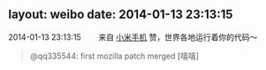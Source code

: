layout: weibo
date: 2014-01-13 23:13:15
---
<meta name="referrer" content="no-referrer" />

2014-01-13 23:13:15  &nbsp;&nbsp;&nbsp;&nbsp;&nbsp;&nbsp; 来自 <a href="http://app.weibo.com/t/feed/22zMnn" rel="nofollow">小米手机</a>
赞，世界各地运行着你的代码～
>  @qq335544: first mozilla patch merged [嘻嘻] ​​​
